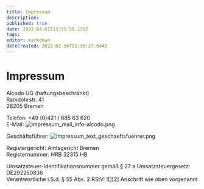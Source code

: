 ```yaml
---
title: Impressum
description: 
published: true
date: 2023-03-01T13:55:59.170Z
tags: 
editor: markdown
dateCreated: 2022-02-16T21:36:27.644Z
---
```


# Impressum

Alcodo UG (haftungsbeschränkt)  
Ramdohrstr. 41  
28205 Bremen  
  
Telefon: +49 (0)421 / 685 63 620  
E-Mail: ![impressum_mail_info-alcodo.png](/impressum_mail_info-alcodo.png)
  
Geschäftsführer: ![impressum_text_geschaeftsfuehrer.png](/impressum_text_geschaeftsfuehrer.png)
  
Registergericht: Amtsgericht Bremen  
Registernummer: HRB 32315 HB

  
  
Umsatzsteuer-Identifikationsnummer gemäß § 27 a Umsatzsteuergesetz:
DE292250836  
Verantwortliche i.S.d. § 55 Abs. 2 RStV: ![][2] Anschrift wie oben
vorgenannt